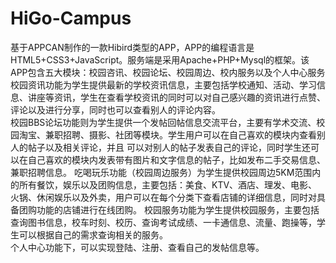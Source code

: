 # HiGo-Campus
基于APPCAN制作的一款Hibird类型的APP，APP的编程语言是HTML5+CSS3+JavaScript。服务端是采用Apache+PHP+Mysql的框架。该APP包含五大模块：校园咨讯、校园论坛、校园周边、校内服务以及个人中心服务
校园资讯功能为学生提供最新的学校资讯信息，主要包括学校通知、活动、学习信息、讲座等资讯，学生在查看学校资讯的同时可以对自己感兴趣的资讯进行点赞、评论以及进行分享，同时也可以查看别人的评论内容。   
校园BBS论坛功能则为学生提供一个发帖回帖信息交流平台，主要有学术交流、校园淘宝、兼职招聘、摄影、社团等模块。学生用户可以在自己喜欢的模块内查看别人的帖子以及相关评论，并且 可以对别人的帖子发表自己的评论，同时学生还可以在自己喜欢的模块内发表带有图片和文字信息的帖子，比如发布二手交易信息、兼职招聘信息。
吃喝玩乐功能（校园周边服务）为学生提供校园周边5KM范围内的所有餐饮，娱乐以及团购信息，主要包括：美食、KTV、酒店、理发、电影、火锅、休闲娱乐以及外卖，用户可以在每个分类下查看店铺的详细信息，同时对具备团购功能的店铺进行在线团购。 
校园服务功能为学生提供校园服务，主要包括查询图书信息，校车时刻、校历、查询考试成绩、一卡通信息、流量、跑操等，学生可以根据自己的需求查询相关的服务。  
个人中心功能下，可以实现登陆、注册、查看自己的发帖信息等。    
